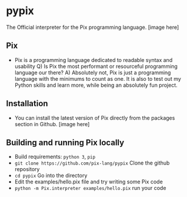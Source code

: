 # pypix
The Official interpreter for the Pix programming language.
[image here]

## Pix
  - Pix is a programming language dedicated to readable syntax and usability
  Q) Is Pix the most performant or resourceful programming language our there?
  A) Absolutely not, Pix is just a programming language with the minimums to count as one.
  It is also to test out my Python skills and learn more, while being an absolutely fun project.

## Installation 
  - You can install the latest version of Pix directly from the packages section in Github.
  [image here]

## Building and running Pix locally
  - Build requirements: `python 3`, `pip`
  - `git clone https://github.com/pix-lang/pypix` Clone the github repository
  - `cd pypix` Go into the directory
  - Edit the examples/hello.pix file and try writing some Pix code
  - `python -m Pix.interpreter examples/hello.pix` run your code

